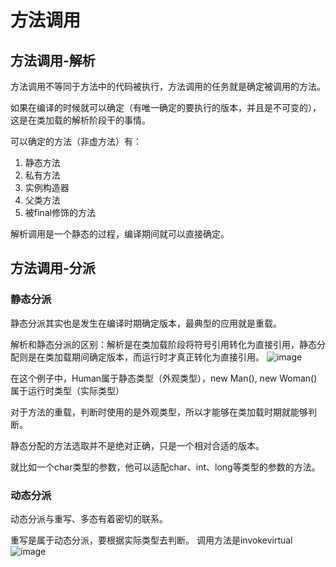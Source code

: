 # 方法调用

## 方法调用-解析
方法调用不等同于方法中的代码被执行，方法调用的任务就是确定被调用的方法。

如果在编译的时候就可以确定（有唯一确定的要执行的版本，并且是不可变的），这是在类加载的解析阶段干的事情。

可以确定的方法（非虚方法）有：
1. 静态方法
2. 私有方法
3. 实例构造器
4. 父类方法
5. 被final修饰的方法

解析调用是一个静态的过程，编译期间就可以直接确定。
## 方法调用-分派
### 静态分派
静态分派其实也是发生在编译时期确定版本，最典型的应用就是重载。

解析和静态分派的区别：解析是在类加载阶段将符号引用转化为直接引用，静态分配则是在类加载期间确定版本，而运行时才真正转化为直接引用。
![image](./dispatch.png)

在这个例子中，Human属于静态类型（外观类型），new Man(), new Woman()属于运行时类型（实际类型）  

对于方法的重载，判断时使用的是外观类型，所以才能够在类加载时期就能够判断。

静态分配的方法选取并不是绝对正确，只是一个相对合适的版本。

就比如一个char类型的参数，他可以适配char、int、long等类型的参数的方法。
### 动态分派
动态分派与重写、多态有着密切的联系。

重写是属于动态分派，要根据实际类型去判断。
调用方法是invokevirtual
![image](./dynamic_dispatch.png)